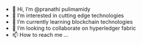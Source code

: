 - 👋 Hi, I’m @pranathi pulimamidy
- 👀 I’m interested in cutting edge technologies
- 🌱 I’m currently learning blockchain technologies
- 💞️ I’m looking to collaborate on hyperledger fabric
- 📫 How to reach me ...

<!---
ppulimamidy/ppulimamidy is a ✨ special ✨ repository because its `README.md` (this file) appears on your GitHub profile.
You can click the Preview link to take a look at your changes.
--->
